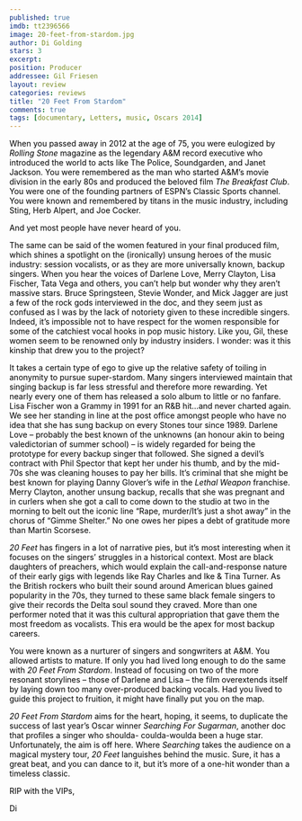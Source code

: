 ```yaml
---
published: true
imdb: tt2396566
image: 20-feet-from-stardom.jpg
author: Di Golding
stars: 3
excerpt: 
position: Producer
addressee: Gil Friesen
layout: review
categories: reviews
title: "20 Feet From Stardom"
comments: true
tags: [documentary, Letters, music, Oscars 2014]
---
```

<p><span style="color:black;">When you passed away in 2012 at the age of 75, you were eulogized by <em>Rolling Stone</em> magazine as the legendary A&amp;M record executive who introduced the world to acts like The Police, Soundgarden, and Janet Jackson. You were remembered as the man who started A&amp;M&rsquo;s movie division in the early 80s and produced the beloved film <em>The Breakfast Club</em>. You were one of the founding partners of ESPN&rsquo;s Classic Sports channel. You were known and remembered by titans in the music industry, including Sting, Herb Alpert, and Joe Cocker. </span></p>
<p><span style="color:black;">And yet most people have never heard of you. <br /></span></p>
<p><span style="color:black;">The same can be said of the women featured in your final produced film, which shines a spotlight on the (ironically) unsung heroes of the music industry: session vocalists, or as they are more universally known, backup singers. When you hear the voices of Darlene Love, Merry Clayton, Lisa Fischer, Tata Vega and others, you can&rsquo;t help but wonder why they aren&rsquo;t massive stars. Bruce Springsteen, Stevie Wonder, and Mick Jagger are just a few of the rock gods interviewed in the doc, and they seem just as confused as I was by the lack of notoriety given to these incredible singers. Indeed, it&rsquo;s impossible not to have respect for the women responsible for some of the catchiest vocal hooks in pop music history. Like you, Gil, these women seem to be renowned only by industry insiders. I wonder: was it this kinship that drew you to the project?</span></p>
<p><span style="color:black;">It takes a certain type of ego to give up the relative safety of toiling in anonymity to pursue super-stardom. Many singers interviewed maintain that singing backup is far less stressful and therefore more rewarding. Yet nearly every one of them has released a solo album to little or no fanfare. Lisa Fischer won a Grammy in 1991 for an R&amp;B hit&hellip;and never charted again. We see her standing in line at the post office amongst people who have no idea that she has sung backup on every Stones tour since 1989. Darlene Love &ndash; probably the best known of the unknowns (an honour akin to being valedictorian of summer school) &ndash; is widely regarded for being the prototype for every backup singer that followed. She signed a devil&rsquo;s contract with Phil Spector that kept her under his thumb, and by the mid-70s she was cleaning houses to pay her bills. It&rsquo;s criminal that she might be best known for playing Danny Glover&rsquo;s wife in the <em>Lethal Weapon</em> franchise. Merry Clayton, another unsung backup, recalls that she was pregnant and in curlers when she got a call to come down to the studio at two in the morning to belt out the iconic line &ldquo;Rape, murder/It&rsquo;s just a shot away&rdquo; in the chorus of &ldquo;Gimme Shelter.&rdquo; No one owes her pipes a debt of gratitude more than Martin Scorsese.</span></p>
<p><em><span style="color:black;">20 Feet</span></em><span style="color:black;"> has fingers in a lot of narrative pies, but it&rsquo;s most interesting when it focuses on the singers&rsquo; struggles in a historical context. Most are black daughters of preachers, which would explain the call-and-response nature of their early gigs with legends like Ray Charles and Ike &amp; Tina Turner. As the British rockers who built their sound around American blues gained popularity in the 70s, they turned to these same black female singers to give their records the Delta soul sound they craved. More than one performer noted that it was this cultural appropriation that gave them the most freedom as vocalists. This era would be the apex for most backup careers. </span></p>
<p><span style="color:black;">You were known as a nurturer of singers and songwriters at A&amp;M. You allowed artists to mature. If only you had lived long enough to do the same with <em>20 Feet From Stardom</em>. Instead of focusing on two of the more resonant storylines &ndash; those of Darlene and Lisa &ndash; the film overextends itself by laying down too many over-produced backing vocals. Had you lived to guide this project to fruition, it might have finally put you on the map. <br /></span></p>
<p><em><span style="color:black;">20 Feet From Stardom</span></em><span style="color:black;"> aims for the heart, hoping, it seems, to duplicate the success of last year&rsquo;s Oscar winner <em>Searching For Sugarman</em>, another doc that profiles a singer who shoulda- coulda-woulda been a huge star. Unfortunately, the aim is off here. Where <em>Searching</em> takes the audience on a magical mystery tour, <em>20 Feet</em> languishes behind the music. Sure, it has a great beat, and you can dance to it, but it&rsquo;s more of a one-hit wonder than a timeless classic.</span></p>
<p><span style="color:black;">RIP with the VIPs, <br /></span></p>
<p><span style="color:black;">Di</span></p>
